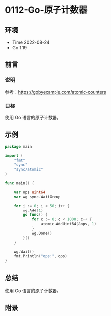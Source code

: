 # 0112-Go-原子计数器

## 环境

- Time 2022-08-24
- Go 1.19

## 前言

### 说明

参考：<https://gobyexample.com/atomic-counters>

### 目标

使用 Go 语言的原子计数器。

## 示例

```go
package main

import (
    "fmt"
    "sync"
    "sync/atomic"
)

func main() {

    var ops uint64
    var wg sync.WaitGroup

    for i := 0; i < 50; i++ {
        wg.Add(1)
        go func() {
            for c := 0; c < 1000; c++ {
                atomic.AddUint64(&ops, 1)
            }
            wg.Done()
        }()
    }

    wg.Wait()
    fmt.Println("ops:", ops)
}
```

## 总结

使用 Go 语言的原子计数器。

## 附录
